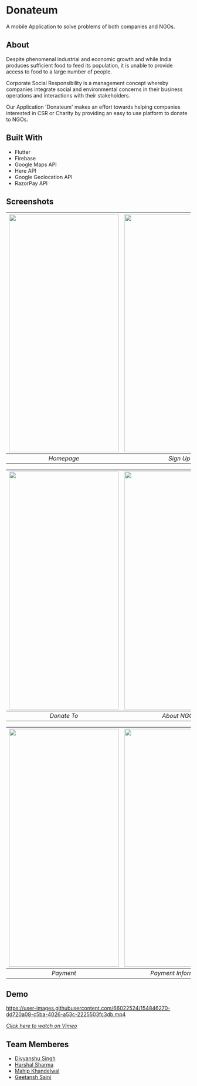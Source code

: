 
# Donateum

A mobile Application to solve problems of both companies and NGOs.




## About

Despite phenomenal industrial and economic growth and while India produces sufficient food to feed its population, it is unable to provide access to food to a large number of people.

Corporate Social Responsibility is a management concept whereby  companies integrate social and environmental concerns in their business  operations and interactions with their stakeholders.

Our Application 'Donateum' makes an effort towards helping companies interested in CSR or Charity by providing an easy to use platform to donate to NGOs.

## Built With

* Flutter
* Firebase
* Google Maps API
* Here API
* Google Geolocation API
* RazorPay API
## Screenshots


| <img src="https://i.imgur.com/48Y1RoF.png" width="299" height="648" align = "center"> | <img src="https://i.imgur.com/ATU0CHe.png" width="299" height="648"> | <img src="https://i.imgur.com/JMDAkXZ.png" width="299" height="648"> | 
|:--: |:--:| :--:| 
| *Homepage* | *Sign Up* |*Location* |

| <img src="https://i.imgur.com/wUQNmg3.png" width="299" height="648"> | <img src="https://i.imgur.com/CzLmklB.png" width="299" height="648"> | <img src="https://i.imgur.com/gBza4cB.png" width="299" height="648"> | 
|:--:| :--:| :--:| 
| *Donate To* |*About NGOs* |*Categories* |


| <img src="https://i.imgur.com/aJZn60D.png" width="299" height="648"> | <img src="https://i.imgur.com/LXZiF09.png" width="299" height="648"> | 
|:--:|:--:|  
| *Payment* |*Payment Information* |

## Demo

https://user-images.githubusercontent.com/66022524/154846270-dd720a08-c5ba-4026-a53c-2225503fc3db.mp4


<a href = "https://vimeo.com/679691529">*Click here to watch on Vimeo*</a>


## Team Memberes 

* <a href = "https://github.com/Divyanshu9676">Divyanshu Singh</a> 
* <a href = "https://github.com/Harshal80503">Harshal Sharma</a> 
* <a href = "https://github.com/Mahip777">Mahip Khandelwal</a> 
* <a href = "https://github.com/dunking3022">Geetansh Saini</a> 
